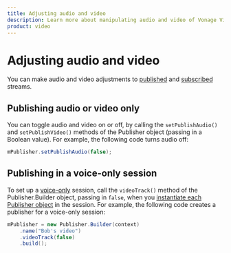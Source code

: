```yaml
---
title: Adjusting audio and video
description: Learn more about manipulating audio and video of Vonage Video API streams for your Android application. Publish only video or audio, adjust the frame rate, and more. 
product: video
---
```


# Adjusting audio and video

You can make audio and video adjustments to [published](/video/tutorials/publish-streams/introduction/android) and [subscribed](/video/tutorials/subscribe-streams/introduction/android) streams.

## Publishing audio or video only

You can toggle audio and video on or off, by calling the `setPublishAudio()` and `setPublishVideo()` methods of the Publisher object (passing in a Boolean value). For example, the following code turns audio off:

```java
mPublisher.setPublishAudio(false);
```

## Publishing in a voice-only session

To set up a [voice-only](/video/guides/voice-only) session, call the `videoTrack()` method of the Publisher.Builder object, passing in `false`, when you [instantiate each Publisher object](/video/tutorials/publish-streams/introduction/android) in the session. For example, the following code creates a publisher for a voice-only session:

```java
mPublisher = new Publisher.Builder(context)
    .name("Bob's video")
    .videoTrack(false)
    .build();
```
